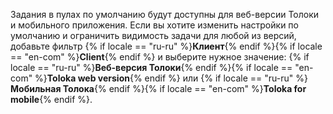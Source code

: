 
Задания в пулах по умолчанию будут доступны для веб-версии Толоки и мобильного приложения. Если вы хотите изменить настройки по умолчанию и ограничить видимость задачи для любой из версий, добавьте фильтр {% if locale == "ru-ru" %}**Клиент**{% endif %}{% if locale == "en-com" %}**Client**{% endif %} и выберите нужное значение: {% if locale == "ru-ru" %}**Веб-версия Толоки**{% endif %}{% if locale == "en-com" %}**Toloka web version**{% endif %} или {% if locale == "ru-ru" %}**Мобильная Толока**{% endif %}{% if locale == "en-com" %}**Toloka for mobile**{% endif %}.
